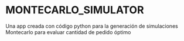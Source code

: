 # MONTECARLO_SIMULATOR
Una app creada con código python para la generación de simulaciones Montecarlo para evaluar cantidad de pedido óptimo
